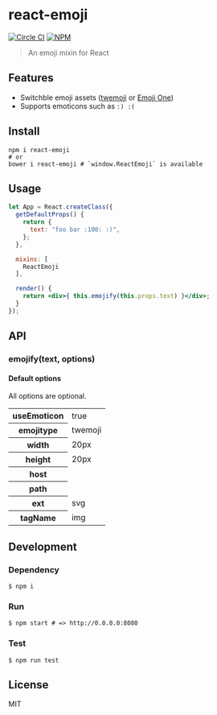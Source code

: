 # react-emoji

[![Circle CI](https://img.shields.io/circleci/project/banyan/react-emoji.svg?style=flat-square)](https://circleci.com/gh/banyan/react-emoji)
[![NPM](https://img.shields.io/npm/v/react-emoji.svg?style=flat-square)](https://www.npmjs.com/package/react-emoji)

>An emoji mixin for React

## Features

* Switchble emoji assets ([twemoji](https://github.com/twitter/twemoji) or [Emoji One](https://github.com/Ranks/emojione))
* Supports emoticons such as `:) :(`

## Install

```shell
npm i react-emoji
# or
bower i react-emoji # `window.ReactEmoji` is available
```

## Usage

```jsx
let App = React.createClass({
  getDefaultProps() {
    return {
      text: "foo bar :100: :)",
    };
  },

  mixins: [
    ReactEmoji
  ],

  render() {
    return <div>{ this.emojify(this.props.text) }</div>;
  }
});
```

## API

### emojify(text, options)

#### Default options

All options are optional.

<table>
  <tr>
    <th>useEmoticon</th>
    <td>true</td>
  </tr>
  <tr>
    <th>emojitype</th>
    <td>twemoji</td>
  </tr>
  <tr>
    <th>width</th>
    <td>20px</td>
  </tr>
  <tr>
    <th>height</th>
    <td>20px</td>
  </tr>
  <tr>
    <th>host</th>
    <td></td>
  </tr>
  <tr>
    <th>path</th>
    <td></td>
  </tr>
  <tr>
    <th>ext</th>
    <td>svg</td>
  </tr>
  <tr>
    <th>tagName</th>
    <td>img</td>
  </tr>
</table>

## Development

### Dependency

```
$ npm i
```


### Run

```
$ npm start # => http://0.0.0.0:8080
```

### Test

```
$ npm run test
```

## License

MIT
